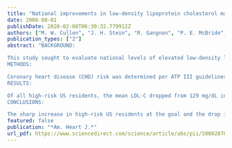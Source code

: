 ```yaml
---
title: "National improvements in low-density lipoprotein cholesterol management of individuals at high coronary risk: National Health and Nutrition Examination Survey, 1999 to 2002"
date: 2008-08-01
publishDate: 2020-02-08T06:30:32.779912Z
authors: ["M. W. Cullen", "J. H. Stein", "R. Gangnon", "P. E. McBride", "J. G. Keevil"]
publication_types: ["2"]
abstract: "BACKGROUND:

This study sought to evaluate national levels of elevated low-density lipoprotein cholesterol (LDL-C) before and after publication of the Adult Treatment Panel III (ATP III). The ATP III guidelines intensified LDL-C targets and defined additional high-risk conditions. These recommendations are expected to have a noticeable impact on US cholesterol levels.
METHODS:

Coronary heart disease (CHD) risk was determined per ATP III guidelines for US residents aged 20 to 79 years in the 1999 to 2000 and 2001 to 2002 surveys. For those at high risk, the LDL-C mean percentage <100 mg/dL and percentage > or =130 mg/dL, although not taking lipid-lowering therapy, were compared between the 2 surveys. In addition, subsets with and without CHD were evaluated.
RESULTS:

Of all high-risk US residents, the mean LDL-C dropped from 129 mg/dL in 1999 to 2000 to 120 mg/dL in 2001 to 2002 (P = .003). Those <100 mg/dL increased from 23% to 32% (P = .003). Those > or =130 mg/dL and not on medication dropped from 36% to 27% (P = .001). Goal achievement and improvements were more favorable in the subset with CHD compared with those at high risk due to high-risk equivalent conditions.
CONCLUSIONS:

The sharp increase in high-risk US residents at the goal and the drop in the untreated percentage of those above treatment threshold illustrate national improvements in the management of LDL-C for those at high coronary risk. High-risk subjects without CHD displayed less significant improvements, suggesting an opportunity for better recognition and management of these individuals."
featured: false
publication: "*Am. Heart J.*"
url_pdf: https://www.sciencedirect.com/science/article/abs/pii/S0002870308001646?via%3Dihub 
---
```


